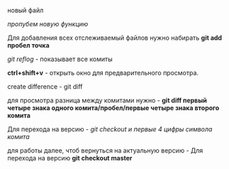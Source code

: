 новый файл

*пропубем новую функцию*

Для добавления всех отслеживаемый файлов нужно набирать **git add пробел точка**

*git reflog* - показывает все комиты

**ctrl+shift+v** - открыть окно для предварительного просмотра. 

create difference - git diff 

для просмотра разница между комитами нужно - **git diff первый четыре знака одного комита/пробел/первые четыре знака второго комита**

Для перехода на версию - *git checkout и первые 4 цифры символа комита*

для работы далее, чтоб вернуться на актуальную версию - Для перехода на версию **git checkout master**
